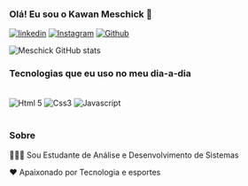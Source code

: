 ### Olá! Eu sou o Kawan Meschick 🤙

[![linkedin](	https://img.shields.io/badge/LinkedIn-0077B5?style=for-the-badge&logo=linkedin&logoColor=white)](https://linkedin.com/in/kawan-passos-915888276/)
[![Instagram](https://img.shields.io/badge/Instagram-E4405F?style=for-the-badge&logo=instagram&logoColor=white	)](https://www.instagram.com/kawanp_/)
[![Github](https://img.shields.io/badge/GitHub-100000?style=for-the-badge&logo=github&logoColor=white)](https://github.com/Meschick)



![Meschick GitHub stats](https://github-readme-stats.vercel.app/api?username=Meschick&show_icons=true&theme=tokyonight)

### Tecnologias que eu uso no meu dia-a-dia 
<div style="display:inline block"><br>
  <img align="center" alt="Html 5" src="https://img.shields.io/badge/HTML5-E34F26?style=for-the-badge&logo=html5&logoColor=white">
  <img align="center" alt="Css3" src="https://img.shields.io/badge/CSS3-1572B6?style=for-the-badge&logo=css3&logoColor=white">
  <img align="center" alt="Javascript" src="https://img.shields.io/badge/JavaScript-323330?style=for-the-badge&logo=javascript&logoColor=F7DF1E">
 


</div><br>


### Sobre
👨🏽‍💻 Sou Estudante de Análise e Desenvolvimento de Sistemas

❤️ Apaixonado por Tecnologia e esportes



